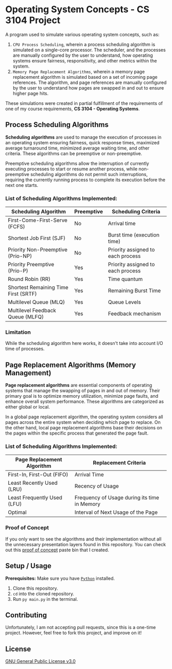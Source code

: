 # Operating System Concepts - CS 3104 Project

A program used to simulate various operating system concepts, such as:
1. `CPU Process Scheduling`, wherein a process scheduling algorithm is simulated on a single-core processor. The scheduler, and the processes are manually configured by the user to understand, how operating systems ensure fairness, responsitivity, and other metrics within the system.
2. `Memory Page Replacement Algorithms`, wherein a memory page replacement algorithm is simulated based on a set of incoming page references. The algorithm, and page references are manually configured by the user to understand how pages are swapped in and out to ensure higher page hits.

These simulations were created in partial fulfillment of the requirements of one of my course requirements, **CS 3104 - Operating Systems**.

## Process Scheduling Algorithms

**Scheduling algorithms** are used to manage the execution of processes in an operating system ensuring fairness, quick response times, maximized average turnaround time, minimized average waiting time, and other criteria. These algorithms can be preemptive or non-preemptive. 

Preemptive scheduling algorithms allow the interruption of currently executing processes to start or resume another process, while non-preemptive scheduling algorithms do not permit such interruptions, requiring the currently running process to complete its execution before the next one starts.

### List of Scheduling Algorithms Implemented:
| Scheduling Algorithm                 | Preemptive | Scheduling Criteria               |
| ------------------------------------ | ---------- | --------------------------------- |
| First-Come-First-Serve (FCFS)        | No         | Arrival time                      |
| Shortest Job First (SJF)             | No         | Burst time (execution time)       |
| Priority Non-Preemptive (Prio-NP)    | No         | Priority assigned to each process |
| Priority Preemptive (Prio-P)         | Yes        | Priority assigned to each process |
| Round Robin (RR)                     | Yes        | Time quantum                      |
| Shortest Remaining Time First (SRTF) | Yes        | Remaining Burst Time              |
| Multilevel Queue (MLQ)               | Yes        | Queue Levels                      |
| Multilevel Feedback Queue (MLFQ)     | Yes        | Feedback mechanism                |


### Limitation
While the scheduling algorithm here works, it doesn't take into account I/O time of processes.

## Page Replacement Algorithms (Memory Management)

**Page replacement algorithms** are essential components of operating systems that manage the swapping of pages in and out of memory. Their primary goal is to optimize memory utilization, minimize page faults, and enhance overall system performance. These algorithms are categorized as either global or local.

In a global page replacement algorithm, the operating system considers all pages across the entire system when deciding which page to replace. On the other hand, local page replacement algorithms base their decisions on the pages within the specific process that generated the page fault.

### List of Scheduling Algorithms Implemented:
| Page Replacement Algorithm           | Replacement Criteria                         |
| ------------------------------------ | -------------------------------------------- |
| First-In, First-Out (FIFO)           | Arrival Time                                 |
| Least Recently Used (LRU)            | Recency of Usage                             |
| Least Frequently Used (LFU)          | Frequency of Usage during its time in Memory |
| Optimal                              | Interval of Next Usage of the Page           |

### Proof of Concept
If you only want to see the algorithms and their implementation without all the unnecessary presentation layers found in this repository. You can check out this [proof of concept](https://pastebin.com/Ser69ScW) paste bin that I created.

## Setup / Usage

**Prerequisites:** Make sure you have [`Python`](https://www.python.org/downloads/) installed.
1. Clone this repository.
2. `cd` into the cloned repository.
3. Run `py main.py` in the terminal.

## Contributing

Unfortunately, I am not accepting pull requests, since this is a one-time project. However, feel free to fork this project, and improve on it!

## License

[GNU General Public License v3.0](https://github.com/LaplaceXD/CpuScheduling/blob/master/LICENSE)
